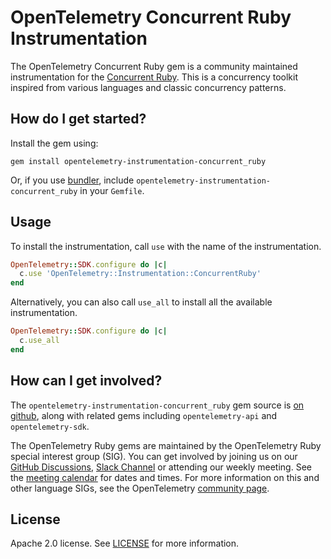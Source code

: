 # OpenTelemetry Concurrent Ruby Instrumentation

The OpenTelemetry Concurrent Ruby gem is a community maintained instrumentation for the [Concurrent Ruby][concurrent-ruby-home]. This is a concurrency toolkit inspired from various languages and classic concurrency patterns.

## How do I get started?

Install the gem using:

```console
gem install opentelemetry-instrumentation-concurrent_ruby
```

Or, if you use [bundler][bundler-home], include `opentelemetry-instrumentation-concurrent_ruby` in your `Gemfile`.

## Usage

To install the instrumentation, call `use` with the name of the instrumentation.

```ruby
OpenTelemetry::SDK.configure do |c|
  c.use 'OpenTelemetry::Instrumentation::ConcurrentRuby'
end
```

Alternatively, you can also call `use_all` to install all the available instrumentation.

```ruby
OpenTelemetry::SDK.configure do |c|
  c.use_all
end
```

## How can I get involved?

The `opentelemetry-instrumentation-concurrent_ruby` gem source is [on github][repo-github], along with related gems including `opentelemetry-api` and `opentelemetry-sdk`.

The OpenTelemetry Ruby gems are maintained by the OpenTelemetry Ruby special interest group (SIG). You can get involved by joining us on our [GitHub Discussions][discussions-url], [Slack Channel][slack-channel] or attending our weekly meeting. See the [meeting calendar][community-meetings] for dates and times. For more information on this and other language SIGs, see the OpenTelemetry [community page][ruby-sig].

## License

Apache 2.0 license. See [LICENSE][license-github] for more information.

[concurrent-ruby-home]: https://github.com/ruby-concurrency/concurrent-ruby
[bundler-home]: https://bundler.io
[repo-github]: https://github.com/open-telemetry/opentelemetry-ruby
[license-github]: https://github.com/open-telemetry/opentelemetry-ruby-contrib/blob/main/LICENSE
[ruby-sig]: https://github.com/open-telemetry/community#ruby-sig
[community-meetings]: https://github.com/open-telemetry/community#community-meetings
[slack-channel]: https://cloud-native.slack.com/archives/C01NWKKMKMY
[discussions-url]: https://github.com/open-telemetry/opentelemetry-ruby/discussions
